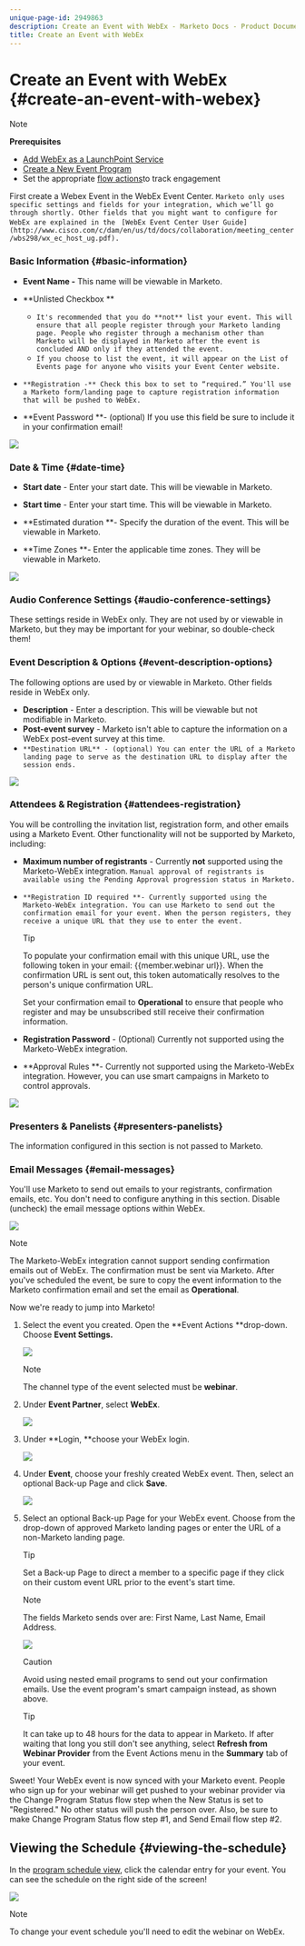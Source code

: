 ```yaml
---
unique-page-id: 2949863
description: Create an Event with WebEx - Marketo Docs - Product Documentation
title: Create an Event with WebEx
---
```


# Create an Event with WebEx {#create-an-event-with-webex}

>[!NOTE]
>
>**Prerequisites**
>
>* [Add WebEx as a LaunchPoint Service](../../../../product-docs/administration/additional-integrations/add-webex-as-a-launchpoint-service.md)
>* [Create a New Event Program](../../../../product-docs/demand-generation/events/understanding-events/create-a-new-event-program.md)
>* Set the appropriate [flow actions](http://docs.marketo.com/display/DOCS/Flow+Actions)to track engagement
>

First create a Webex Event in the WebEx Event Center. `Marketo only uses specific settings and fields for your integration, which we’ll go through shortly. Other fields that you might want to configure for WebEx are explained in the` ` [WebEx Event Center User Guide](http://www.cisco.com/c/dam/en/us/td/docs/collaboration/meeting_center/wbs298/wx_ec_host_ug.pdf).` 

###  Basic Information {#basic-information}

* **Event Name -** This name will be viewable in Marketo.
* **Unlisted Checkbox **

    * `It's recommended that you do **not** list your event. This will ensure that all people register through your Marketo landing page. People who register through a mechanism other than Marketo will be displayed in Marketo after the event is concluded AND only if they attended the event.`
    * `If you choose to list the event, it will appear on the List of Events page for anyone who visits your Event Center website.`

* `**Registration -** Check this box to set to “required.” You'll use a Marketo form/landing page to capture registration information that will be pushed to WebEx. `
* **Event Password **- (optional) If you use this field be sure to include it in your confirmation email!

![](assets/image2015-5-28-13-3a30-3a55.png)

### Date & Time {#date-time}

* **Start date** - Enter your start date. This will be viewable in Marketo.
* **Start time** - Enter your start time. This will be viewable in Marketo.
* **Estimated duration **- Specify the duration of the event. This will be viewable in Marketo.

* **Time Zones **- Enter the applicable time zones. They will be viewable in Marketo.

![](assets/image2015-5-28-13-3a37-3a39.png)

### Audio Conference Settings {#audio-conference-settings}

These settings reside in WebEx only. They are not used by or viewable in Marketo, but they may be important for your webinar, so double-check them!

###  Event Description & Options  {#event-description-options}

The following options are used by or viewable in Marketo. Other fields reside in WebEx only.

* **Description** - Enter a description. This will be viewable but not modifiable in Marketo.
* **Post-event survey** - Marketo isn't able to capture the information on a WebEx post-event survey at this time.
* `**Destination URL** - (optional) You can enter the URL of a Marketo landing page to serve as the destination URL to display after the session ends.`

![](assets/image2015-5-28-13-3a48-3a49.png)

### Attendees & Registration {#attendees-registration}

You will be controlling the invitation list, registration form, and other emails using a Marketo Event. Other functionality will not be supported by Marketo, including:

* **Maximum number of registrants** - Currently **not** supported using the Marketo-WebEx integration.  `Manual approval of registrants is available using the Pending Approval progression status in Marketo.`

* `**Registration ID required **- Currently supported using the Marketo-WebEx integration. You can use Marketo to send out the confirmation email for your event. When the person registers, they receive a unique URL that they use to enter the event.`

  >[!TIP]
  >
  >To populate your confirmation email with this unique URL, use the following token in your email: {{member.webinar url}}. When the confirmation URL is sent out, this token automatically resolves to the person's unique confirmation URL.&nbsp;
  >
  >
  >Set your confirmation email to **Operational** to ensure that people who register and may be unsubscribed still receive their confirmation information.

* **Registration Password** - (Optional) Currently not supported using the Marketo-WebEx integration.
* **Approval Rules **- Currently not supported using the Marketo-WebEx integration. However, you can use smart campaigns in Marketo to control approvals.

![](assets/image2015-5-28-14-3a4-3a41.png)

### Presenters & Panelists {#presenters-panelists}

The information configured in this section is not passed to Marketo.

### Email Messages {#email-messages}

You'll use Marketo to send out emails to your registrants, confirmation emails, etc. You don't need to configure anything in this section. Disable (uncheck) the email message options within WebEx.

![](assets/image2015-5-28-14-3a9-3a14.png)

>[!NOTE]
>
>The Marketo-WebEx integration cannot support sending confirmation emails out of WebEx. The confirmation must be sent via Marketo. After you've scheduled the event, be sure to copy the event information to the Marketo confirmation email and set the email as **Operational**.

Now we're ready to jump into Marketo!

1. Select the event you created. Open the **Event Actions **drop-down. Choose **Event Settings.**

   ![](assets/image2015-5-14-16-3a7-3a31.png)

   >[!NOTE]
   >
   >The channel type of the event selected must be **webinar**.

1. Under **Event Partner**, select **WebEx**.

   ![](assets/image2015-1-30-13-3a58-3a2.png)

1. Under **Login, **choose your WebEx login.

   ![](assets/image2015-5-18-12-3a2-3a26.png)

1. Under **Event**, choose your freshly created WebEx event. Then, select an optional Back-up Page and click **Save**.

   ![](assets/image2015-5-14-16-3a15-3a55.png)

1. Select an optional Back-up Page for your WebEx event. Choose from the drop-down of approved Marketo landing pages or enter the URL of a non-Marketo landing page.

   >[!TIP]
   >
   >Set a Back-up Page to direct a member to a specific page if they click on their custom event URL prior to the event's start time.

   >[!NOTE]
   >
   >The fields Marketo sends over are: First Name, Last Name, Email Address.

   ![](assets/webex.png)

   >[!CAUTION]
   >
   >Avoid using nested email programs to send out your confirmation emails. Use the event program's smart campaign instead, as shown above.

   >[!TIP]
   >
   >It can take up to 48 hours for the data to appear in Marketo. If after waiting that long you still don't see anything, select **Refresh from Webinar Provider** from the Event Actions menu in the **Summary** tab of your event.

Sweet! Your WebEx event is now synced with your Marketo event.  People who sign up for your webinar will get pushed to your webinar provider via the Change Program Status flow step when the New Status is set to "Registered." No other status will push the person over. Also, be sure to make Change Program Status flow step #1, and Send Email flow step #2. 

## Viewing the Schedule  {#viewing-the-schedule}

In the [program schedule view](http://docs.marketo.com/display/docs/program+schedule+view), click the calendar entry for your event. You can see the schedule on the right side of the screen!

![](assets/image2015-5-14-16-3a21-3a41.png)

>[!NOTE]
>
>To change your event schedule you'll need to edit the webinar on WebEx.

